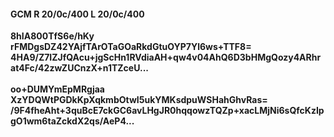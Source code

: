 #### GCM R 20/0c/400 L 20/0c/400
**8hIA800TfS6e/hKy**<br/>**rFMDgsDZ42YAjfTArOTaGOaRkdGtuOYP7Yl6ws+TTF8=**<br/>**4HA9/Z7IZJfQAcu+jgScHn1RVdiaAH+qw4v04AhQ6D3bHMgQozy4ARhrat4Fc/42zwZUCnzX+n1TZceU...**<br/><br/>
**oo+DUMYmEpMRgjaa**<br/>**XzYDQWtPGDkKpXqkmbOtwI5ukYMKsdpuWSHahGhvRas=**<br/>**/9F4fheAht+3quBcE7ckGC6avLHgJR0hqqowzTQZp+xacLMjNi6sQfcKzIpgO1wm6taZckdX2qs/AeP4...**